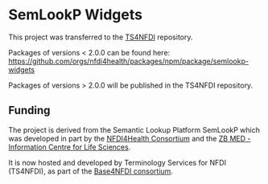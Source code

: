 # SemLookP Widgets

This project was transferred to the [TS4NFDI](https://github.com/ts4nfdi/terminology-service-suite) repository.

Packages of versions < 2.0.0 can be found here: https://github.com/orgs/nfdi4health/packages/npm/package/semlookp-widgets

Packages of versions > 2.0.0 will be published in the TS4NFDI repository.

## Funding

The project is derived from the Semantic Lookup Platform SemLookP which was developed in part by the [NFDI4Health
Consortium](www.nfdi4health.de) and the [ZB MED - Information Centre for Life Sciences](https://www.zbmed.de/en/).

It is now hosted and developed by Terminology Services for NFDI (TS4NFDI), as part of the [Base4NFDI
consortium](https://base4nfdi.de/).

